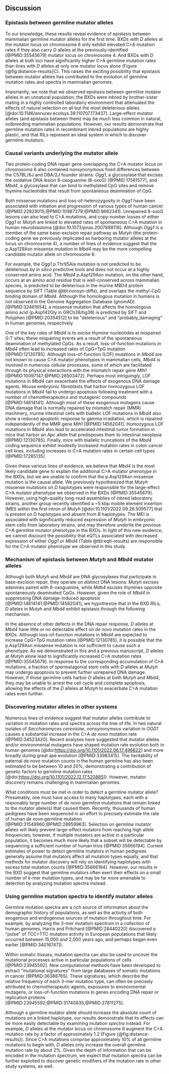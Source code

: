 ## Discussion

### Epistasis between germline mutator alleles

To our knowledge, these results reveal evidence of epistasis between mammalian germline mutator alleles for the first time. BXDs with *D* alleles at the mutator locus on chromosome 6 only exhibit elevated C>A mutation rates if they also carry *D* alleles at the previously-identified [@PMID:35545679] mutator locus on chromosome 4. And BXDs with *D* alleles at both loci have significantly higher C>A germline mutation rates than lines with *D* alleles at only one mutator locus alone (Figure {@fig:distance-results}C). This raises the exciting possibility that epistasis between mutator alleles has contributed to the evolution of germline mutation rates and spectra in mammalian genomes.

Importantly, we note that we observed epistasis between germline mutator alleles in an unnatural population; the BXDs were inbred by brother-sister mating in a highly controlled laboratory environment that attenuated the effects of natural selection on all but the most deleterious alleles [@doi:10.1146/annurev.ecolsys.39.110707.173437]. Large-effect mutator alleles (and epistasis between them) may be much less common in natural, outbreeding mammalian populations. However, our results demonstrate that germline mutation rates in recombinant inbred populations are highly plastic, and that RILs represent an ideal system in which to discover germline mutators.

<!-- However, we found the *D* allele in *Ogg1* to be at nearly 25% frequency in *Mus musculus domesticus*, the strain from which C57BL/6J and DBA/2J derive most of their genomes [@PMID:17660819]. Since the *D* mutator haplotype on chromosome 6 does not appear to increase the C>A germline mutation rate on its own (even in a homozygous state), we hypothesize that similar alleles may be at intermediate or high frequency in other natural populations.  -->

### Causal variants underlying the mutator allele

Two protein-coding DNA repair gene overlapping the C>A mutator locus on chromosome 6 also contained nonsynonymous fixed differences between the C57BL/6J and DBA/2J founder strains: *Ogg1*, a glycosylase that excises the oxidative DNA lesion 8-oxoguanine (8-oxoG) [@PMID:17581577], and *Mbd4*, a glycosylase that can bind to methylated CpG sites and remove thymine nucleotides that result from spontaneous deamination of CpG. 

Both missense mutations and loss-of-heterozygosity in *Ogg1* have been associated with initiation and progression of various types of human cancer [@PMID:22829015;@PMID:10987279;@PMID:9662341]. Unrepaired 8-oxoG lesions can also lead to C>A mutations, and copy-number losses of either *Ogg1* or *Mutyh* are linked to elevated rates of spontaneous C>A mutation in human neuroblastoma [@doi:10.1073/pnas.2007898118]. Although *Ogg1* is a member of the same base-excision repair pathway as *Mutyh* (the protein-coding gene we previously implicated as harboring mutator alleles at the locus on chromosome 4), a number of lines of evidence suggest that the p.Asp129Asn missense mutation in *Mbd4* may be the more compelling candidate mutator allele on chromosome 6. 

For example, the *Ogg1* p.Thr95Ala mutation is not predicted to be deleterious by *in silico* predictive tools and does not occur at a highly conserved amino acid. The *Mbd4* p.Asp129Asn mutation, on the other hand, occurs at an amino acid residue that is well-conserved across mammalian species, is predicted to be deleterious in the murine MBD4 protein sequence by SIFT (Table @tbl:nonsyn-diffs), and overlaps the methyl-CpG binding domain of *Mbd4*. Although the homologous mutation in humans is not observed in the Genome Aggregation Database (gnomAD) [@PMID:32461654], a missense mutation that affects the homologous amino acid (p.Asp142Gly in GRCh38/hg38) is predicted by SIFT and Polyphen [@PMID:20354512] to be "deleterious" and "probably_damaging" in human genomes, respectively. 

One of the key roles of *Mbd4* is to excise thymine nucleotides at mispaired G:T sites; these mispairing events are a result of the spontaneous deamination of methylated CpGs. As a result, loss-of-function mutations in *Mbd4* often lead to increased rates of CpG>TpG mutation [@PMID:12130785]. Although loss-of-function (LOF) mutations in *Mbd4* are not known to cause C>A mutator phenotypes in mammalian cells, *Mbd4* is involved in numerous cellular processes, some of which are facilitated through its physical interactions with the mismatch repair gene *Mlh1* [@PMID:10097147;@PMID:26503472]. Perhaps most intriguingly, LOF mutations in *Mbd4* can exacerbate the effects of exogenous DNA damage agents. Mouse embryonic fibroblasts that harbor homozygous LOF mutations in *Mbd4* fail to undergo apoptosis following treatment with a number of chemotherapeutics and mutagenic compounds [@PMID:14614141]. Although most of these exogenous mutagens cause DNA damage that is normally repaired by mismatch repair (MMR) machinery, murine intestinal cells with biallelic LOF mutations in *Mbd4* also show a reduced apoptotic response to gamma irradiation, which is repaired independently of the MMR gene *Mlh1* [@PMID:14562041]. Homozygous LOF mutations in *Mbd4* also lead to accelerated intestinal tumor formation in mice that harbor an *Apc* allele that predisposes them to intestinal neoplasia [@PMID:12130785]. Finally, mice with biallelic truncations of the *Mbd4* coding sequence exhibit modestly increased mutation rates in colon cancer cell lines, including increases in C>A mutation rates in certain cell types [@PMID:17285135].

Given these various lines of evidence, we believe that *Mbd4* is the most likely candidate gene to explain the additional C>A mutator phenotype in the BXDs, but we are unable to confirm that the p.Asp129Asn missense mutation is the causal allele. We previously hypothesized that *Mutyh* missense mutations on *D* haplotypes were responsible for the large-effect C>A mutator phenotype we observed in the BXDs [@PMID:35545679]. However, using high-quality long-read assemblies of inbred laboratory strains, another group recently identified a ~5 kbp mobile element insertion (MEI) within the first intron of *Mutyh* [@doi:10.1101/2022.09.26.509577] that is present on *D* haplotypes and absent from *B* haplotypes. The MEI is associated with significantly reduced expression of *Mutyh* in embryonic stem cells from laboratory strains, and may therefore underlie the previous C>A germline mutator phenotype in the BXDs. In light of this new evidence, we cannot discount the possibility that eQTLs associated with decreased expression of either *Ogg1* or *Mbd4* (Table @tbl:eqtl-results) are responsible for the C>A mutator phenotype we observed in this study.

### Mechanism of epistasis between *Mutyh* and *Mbd4* mutator alleles

<!-- *Mutyh* and *Ogg1* are key members of the base-excision repair (BER) response  to 7,8-dihydro-8oxo-deoxyguanine (8-oxoG), one of the most common products of DNA damage by reactive oxygen species [@PMID:17581577;@PMID:28963982]. *Mutyh* and *Ogg1* fulfill two distinct roles in the BER response to 8-oxoG. If a cell is not actively undergoing DNA replication, *Ogg1* can excise the 8-oxoG lesion, leaving behind an unpaired cytosine on the opposite strand [@PMID:28963982]. Then, additional BER proteins can incorporate an unmodified guanine and restore the appropriate G:C base-pair. However, if the 8-oxoG lesion is not repaired prior to a single round of DNA replication, DNA polymerases will often misincorporate adenines (via Hoogsteen base-pairing) opposite the 8-oxoG lesion. In this case, *Mutyh* can excise the mispaired adenine and enable *Ogg1* (along with other members of the BER pathway) to correct the lesion [@doi:10.1073/pnas.2007898118]. -->

Although both *Mutyh* and *Mbd4* are DNA glycosylases that participate in base-excision repair, they operate on distinct DNA lesions: *Mutyh* excises adenines paired with 8-oxoguanine, while *Mdb4* excises thymines opposite spontaneously deaminated CpGs. However, given the role of *Mbd4* in suppressing DNA damage-induced apoptosis [@PMID:14614141;@PMID:14562041], we hypothesize that in the BXD RILs, *D* alleles in *Mutyh* and *Mbd4* exhibit epistasis through the following mechanism.

In the absence of other defects in the DNA repair response, *D* alleles at *Mbd4* have little or no detectable effect on *de novo* mutation rates in the BXDs. Although loss-of-function mutations in *Mbd4* are expected to increase CpG>TpG mutation rates [@PMID:12130785], it is possible that the p.Asp129Asn missense mutation is not sufficient to cause such a phenotype. As we demonstrated in this and a previous manuscript, *D* alleles at *Mutyh* alone lead to significantly increased C>A mutation rates [@PMID:35545679]. In response to the corresponding accumulation of C>A mutations, a fraction of spermatagonial stem cells with *D* alleles at *Mutyh* may undergo apoptosis to prevent further unrepaired DNA damage. However, if those germline cells harbor *D* alleles at both *Mutyh* and *Mbd4*, they may be unable to arrest the cell cycle and complete apoptosis, allowing the effects of the *D* alleles at *Mutyh* to exacerbate C>A mutation rates even further.

<!-- Given the distinct roles of *Mutyh* and *Ogg1* in the BER pathway, it seems plausible that mutator alleles in both protein-coding genes could together exhibit non-additive effects on C>A mutation rates. However, even in cells with functional copies of *Mutyh*, repair of 8-oxoG likely requires the activity of *Ogg1*. It is therefore somewhat surprising that the *D* haplotype at *Ogg1*, which further augments the effects of the *Mutyh* mutator haplotype on C>A mutation rates, has no apparent effect on its own. One possibility is that *D* haplotype overlapping *Ogg1* does, in fact, lead to elevated C>A mutation rates, but that we are underpowered to detect its effect in this study. Notably, copy-number-loss of *Ogg1* in human neuroblastoma causes a much more modest increase in C>A mutation rates than copy-number-loss of *Mutyh* [@doi:10.1073/pnas.2007898118]. -->

### Discovering mutator alleles in other systems

Numerous lines of evidence suggest that mutator alleles contribute to variation in mutation rates and spectra across the tree of life. In two natural isolates of *Saccharomyces cerevisiae*, nonsynonymous variation in *OGG1* causes a substantial increase in the C>A *de novo* mutation rate [@PMID:34523420]. Recent analyses have suggested that mutator alleles and/or environmental mutagens have shaped mutation rate evolution both in human genomes [@doi:https://doi.org/10.1101/2022.06.17.496622] and more broadly during great ape evolution [@PMID:33983415]. The heritability of paternal *de novo* mutation counts in the human germline has also been estimated to be between 10 and 20%, demonstrating a contribution of genetic factors to germline mutation rates [@doi:https://doi.org/10.1101/2022.12.17.520885]). However, mutator discovery remains challenging in mammalian genomes.

What conditions must be met in order to detect a germline mutator allele? Presumably, one must have access to many haplotypes, each with a reasonably large number of *de novo* germline mutations that remain linked to the mutator allele(s) that caused them. Recently, thousands of human pedigrees have been sequenced in an effort to precisely estimate the rate of human *de novo* germline mutation [@PMID:31549960;@PMID:28959963]. Selection on germline mutator alleles will likely prevent large-effect mutators from reaching high allele frequencies; however, if multiple mutators are active in a particular population, it becomes much more likely that a subset will be detectable by sequencing a sufficient number of human trios [@PMID:35666194]. Current estimates of power to detect germline mutators in human pedigrees generally assume that mutators affect all mutation types equally, and that methods for mutator discovery will rely on identifying haplotypes with excess total mutation counts [@PMID:35666194]. However, our results in the BXD suggest that germline mutators often exert their effects on a small number of $k$-mer mutation types, and may be far more amenable to detection by analyzing mutation spectra instead.


### Using germline mutation spectra to identify mutator alleles

Germline mutation spectra are a rich source of information about the demographic history of populations, as well as the activity of both exogenous and endogenous sources of mutation throughout time. For example, by analyzing the $3$-mer mutation spectrum in a collection of human genomes, Harris and Pritchard [@PMID:28440220] discovered a "pulse" of TCC>TTC mutation activity in European populations that likely occurred between 15,000 and 2,000 years ago, and perhaps began even earlier [@PMID:34016747]).

Within somatic tissues, mutation spectra can also be used to uncover the mutational processes active in particular populations of cells [@PMID:23945592]. New computational methods have been developed to extract "mutational signatures" from large databases of somatic mutations in cancer [@PMID:36388765]. These signatures, which describe the relative frequency of each $3$-mer mutation type, can often be precisely attributed to chemotherapeutic agents, exposures to environmental mutagens, or loss-of-function mutations in genes encoding DNA repair or replication proteins [@PMID:23945592;@PMID:31740835;@PMID:27811275]. 

Although a germline mutator allele should increase the absolute count of mutations on a linked haplotype, our results demonstrate that its effects can be more easily detectable by examining mutation *spectra* instead. For example, *D* alleles at the mutator locus on chromosome 6 augment the C>A mutation rate by a factor of approximately 1.2 (Figure {@fig:distance-results}). Since C>A mutations comprise approximately 10% of all germline mutations to begin with, *D* alleles only increase the overall germline mutation rate by about 2%. Given the depth of information that can be encoded in the mutation spectrum, we expect that mutation spectra can be further exploited to discover genetic modifiers of the mutation rate in other study systems, as well. 